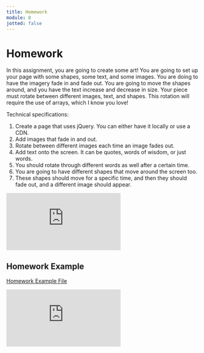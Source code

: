 ```yaml
---
title: Homework
module: 8
jotted: false
---
```


# Homework

In this assignment, you are going to create some art! You are going to set up your page with some shapes, some text, and some images. You are doing to have the imagery fade in and fade out. You are going to move the shapes around, and you have the text increase and decrease in size. Your piece must rotate between different images, text, and shapes. This rotation will require the use of arrays, which I know you love!

Technical specifications:

1. Create a page that uses jQuery. You can either have it locally or use a CDN.
2. Add images that fade in and out.
3. Rotate between different images each time an image fades out.
4. Add text onto the screen. It can be quotes, words of wisdom, or just words.
5. You should rotate through different words as well after a certain time.
6. You are going to have different shapes that move around the screen too.
7. These shapes should move for a specific time, and then they should fade out, and a different image should appear.

<div class="embed-responsive embed-responsive-16by9"><iframe class="embed-responsive-item" src="https://www.youtube.com/embed/DuUQt5iufZc" frameborder="0" allowfullscreen></iframe></div>

## Homework Example

<a href="https://github.com/Montana-Media-Arts/441-WebTech-Spring2021-Examples/tree/main/Week%208" target="_new">Homework Example File</a>
<br>

<div class="embed-responsive embed-responsive-16by9"><iframe class="embed-responsive-item" src="https://www.youtube.com/embed/humL6TU7Jik" frameborder="0" allowfullscreen></iframe></div>
